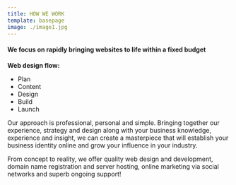 ```yaml
---
title: HOW WE WORK
template: basepage
image: ./image1.jpg
---
```


#### We focus on rapidly bringing websites to life within a fixed budget

**Web design flow:**

-   Plan
-   Content
-   Design
-   Build
-   Launch

Our approach is professional, personal and simple. Bringing together
our experience, strategy and design along with your business
knowledge, experience and insight, we can create a masterpiece that
will establish your business identity online and grow your influence in
your industry.

From concept to reality, we offer quality web design and
development, domain name registration and server hosting, online
marketing via social networks and superb ongoing support!
